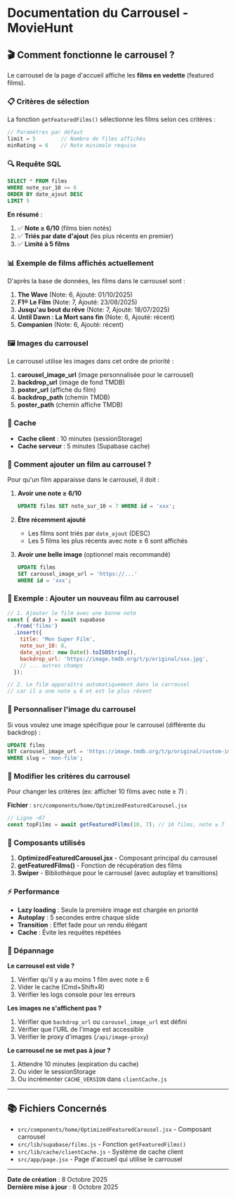# Documentation du Carrousel - MovieHunt

## 🎬 Comment fonctionne le carrousel ?

Le carrousel de la page d'accueil affiche les **films en vedette** (featured films).

### 📋 Critères de sélection

La fonction `getFeaturedFilms()` sélectionne les films selon ces critères :

```javascript
// Paramètres par défaut
limit = 5        // Nombre de films affichés
minRating = 6    // Note minimale requise
```

### 🔍 Requête SQL

```sql
SELECT * FROM films
WHERE note_sur_10 >= 6
ORDER BY date_ajout DESC
LIMIT 5
```

**En résumé** :
1. ✅ **Note ≥ 6/10** (films bien notés)
2. ✅ **Triés par date d'ajout** (les plus récents en premier)
3. ✅ **Limité à 5 films**

### 📊 Exemple de films affichés actuellement

D'après la base de données, les films dans le carrousel sont :
1. **The Wave** (Note: 6, Ajouté: 01/10/2025)
2. **F1® Le Film** (Note: 7, Ajouté: 23/08/2025)
3. **Jusqu'au bout du rêve** (Note: 7, Ajouté: 18/07/2025)
4. **Until Dawn : La Mort sans fin** (Note: 6, Ajouté: récent)
5. **Companion** (Note: 6, Ajouté: récent)

### 🖼️ Images du carrousel

Le carrousel utilise les images dans cet ordre de priorité :
1. **carousel_image_url** (image personnalisée pour le carrousel)
2. **backdrop_url** (image de fond TMDB)
3. **poster_url** (affiche du film)
4. **backdrop_path** (chemin TMDB)
5. **poster_path** (chemin affiche TMDB)

### 💾 Cache

- **Cache client** : 10 minutes (sessionStorage)
- **Cache serveur** : 5 minutes (Supabase cache)

### 🔄 Comment ajouter un film au carrousel ?

Pour qu'un film apparaisse dans le carrousel, il doit :

1. **Avoir une note ≥ 6/10**
   ```sql
   UPDATE films SET note_sur_10 = 7 WHERE id = 'xxx';
   ```

2. **Être récemment ajouté**
   - Les films sont triés par `date_ajout` (DESC)
   - Les 5 films les plus récents avec note ≥ 6 sont affichés

3. **Avoir une belle image** (optionnel mais recommandé)
   ```sql
   UPDATE films 
   SET carousel_image_url = 'https://...' 
   WHERE id = 'xxx';
   ```

### 📝 Exemple : Ajouter un nouveau film au carrousel

```javascript
// 1. Ajouter le film avec une bonne note
const { data } = await supabase
  .from('films')
  .insert({
    title: 'Mon Super Film',
    note_sur_10: 8,
    date_ajout: new Date().toISOString(),
    backdrop_url: 'https://image.tmdb.org/t/p/original/xxx.jpg',
    // ... autres champs
  });

// 2. Le film apparaîtra automatiquement dans le carrousel
// car il a une note ≥ 6 et est le plus récent
```

### 🎨 Personnaliser l'image du carrousel

Si vous voulez une image spécifique pour le carrousel (différente du backdrop) :

```sql
UPDATE films 
SET carousel_image_url = 'https://image.tmdb.org/t/p/original/custom-image.jpg'
WHERE slug = 'mon-film';
```

### 🔧 Modifier les critères du carrousel

Pour changer les critères (ex: afficher 10 films avec note ≥ 7) :

**Fichier** : `src/components/home/OptimizedFeaturedCarousel.jsx`

```javascript
// Ligne ~87
const topFilms = await getFeaturedFilms(10, 7); // 10 films, note ≥ 7
```

### 📱 Composants utilisés

1. **OptimizedFeaturedCarousel.jsx** - Composant principal du carrousel
2. **getFeaturedFilms()** - Fonction de récupération des films
3. **Swiper** - Bibliothèque pour le carrousel (avec autoplay et transitions)

### ⚡ Performance

- **Lazy loading** : Seule la première image est chargée en priorité
- **Autoplay** : 5 secondes entre chaque slide
- **Transition** : Effet fade pour un rendu élégant
- **Cache** : Évite les requêtes répétées

### 🐛 Dépannage

**Le carrousel est vide ?**
1. Vérifier qu'il y a au moins 1 film avec note ≥ 6
2. Vider le cache (Cmd+Shift+R)
3. Vérifier les logs console pour les erreurs

**Les images ne s'affichent pas ?**
1. Vérifier que `backdrop_url` ou `carousel_image_url` est défini
2. Vérifier que l'URL de l'image est accessible
3. Vérifier le proxy d'images (`/api/image-proxy`)

**Le carrousel ne se met pas à jour ?**
1. Attendre 10 minutes (expiration du cache)
2. Ou vider le sessionStorage
3. Ou incrémenter `CACHE_VERSION` dans `clientCache.js`

---

## 📚 Fichiers Concernés

- `src/components/home/OptimizedFeaturedCarousel.jsx` - Composant carrousel
- `src/lib/supabase/films.js` - Fonction `getFeaturedFilms()`
- `src/lib/cache/clientCache.js` - Système de cache client
- `src/app/page.jsx` - Page d'accueil qui utilise le carrousel

---

**Date de création** : 8 Octobre 2025  
**Dernière mise à jour** : 8 Octobre 2025

